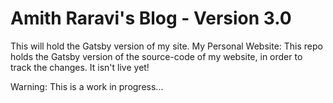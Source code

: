 # Amith Raravi's Blog - Version 3.0

This will hold the Gatsby version of my site. My Personal Website: This repo holds the Gatsby version of the source-code of my website, in order to track the changes. It isn't live yet!

Warning: This is a work in progress...